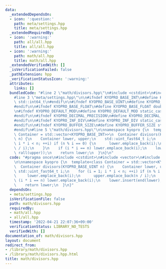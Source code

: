 ```yaml
---
data:
  _extendedDependsOn:
  - icon: ':question:'
    path: meta/settings.hpp
    title: meta/settings.hpp
  _extendedRequiredBy:
  - icon: ':warning:'
    path: all/all.hpp
    title: all/all.hpp
  - icon: ':warning:'
    path: math/all.hpp
    title: math/all.hpp
  _extendedVerifiedWith: []
  _isVerificationFailed: false
  _pathExtension: hpp
  _verificationStatusIcon: ':warning:'
  attributes:
    links: []
  bundledCode: "#line 2 \"math/divisors.hpp\"\n#include <cstdint>\n#include <vector>\n\
    #line 3 \"meta/settings.hpp\"\n\n#ifndef KYOPRO_BASE_INT\n#define KYOPRO_BASE_INT\
    \ std::int64_t\n#endif\n\n#ifndef KYOPRO_BASE_UINT\n#define KYOPRO_BASE_UINT std::uint64_t\n\
    #endif\n\n#ifndef KYOPRO_BASE_FLOAT\n#define KYOPRO_BASE_FLOAT double\n#endif\n\
    \n#ifndef KYOPRO_DEFAULT_MOD\n#define KYOPRO_DEFAULT_MOD static_cast<KYOPRO_BASE_UINT>(998244353)\n\
    #endif\n\n#ifndef KYOPRO_DECIMAL_PRECISION\n#define KYOPRO_DECIMAL_PRECISION static_cast<KYOPRO_BASE_UINT>(12)\n\
    #endif\n\n#ifndef KYOPRO_INF_DIV\n#define KYOPRO_INF_DIV static_cast<KYOPRO_BASE_UINT>(3)\n\
    #endif\n\n#ifndef KYOPRO_BUFFER_SIZE\n#define KYOPRO_BUFFER_SIZE static_cast<KYOPRO_BASE_UINT>(2048)\n\
    #endif\n#line 5 \"math/divisors.hpp\"\n\nnamespace kyopro {\n  template<class\
    \ Container = std::vector<KYOPRO_BASE_INT>>\n  Container divisors(KYOPRO_BASE_UINT\
    \ n) {\n    Container lower, upper;\n    std::uint_fast64_t i;\n    for (i = 1;\
    \ i * i < n; ++i) if (n % i == 0) {\n      lower.emplace_back(i);\n      upper.emplace_back(n\
    \ / i);\n    }\n    if (i * i == n) lower.emplace_back(i);\n    lower.insert(end(lower),\
    \ rall(upper));\n    return lower;\n  }\n}\n"
  code: "#pragma once\n#include <cstdint>\n#include <vector>\n#include \"../meta/settings.hpp\"\
    \n\nnamespace kyopro {\n  template<class Container = std::vector<KYOPRO_BASE_INT>>\n\
    \  Container divisors(KYOPRO_BASE_UINT n) {\n    Container lower, upper;\n   \
    \ std::uint_fast64_t i;\n    for (i = 1; i * i < n; ++i) if (n % i == 0) {\n \
    \     lower.emplace_back(i);\n      upper.emplace_back(n / i);\n    }\n    if\
    \ (i * i == n) lower.emplace_back(i);\n    lower.insert(end(lower), rall(upper));\n\
    \    return lower;\n  }\n}"
  dependsOn:
  - meta/settings.hpp
  isVerificationFile: false
  path: math/divisors.hpp
  requiredBy:
  - math/all.hpp
  - all/all.hpp
  timestamp: '2022-04-21 22:07:36+09:00'
  verificationStatus: LIBRARY_NO_TESTS
  verifiedWith: []
documentation_of: math/divisors.hpp
layout: document
redirect_from:
- /library/math/divisors.hpp
- /library/math/divisors.hpp.html
title: math/divisors.hpp
---
```

